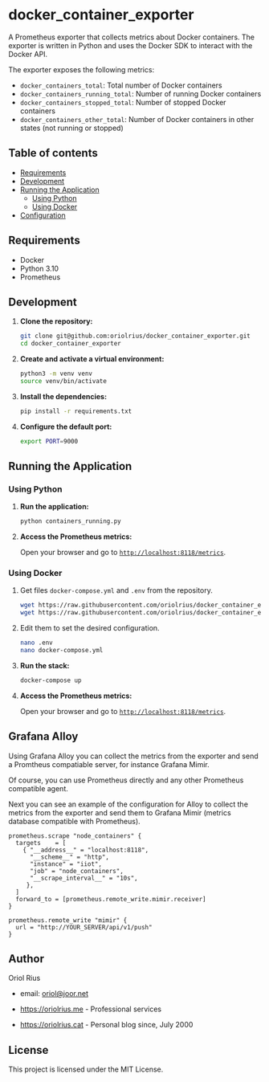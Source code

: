 
# docker_container_exporter

A Prometheus exporter that collects metrics about Docker containers. The exporter is written in Python and uses the Docker SDK to interact with the Docker API.

The exporter exposes the following metrics:

- `docker_containers_total`: Total number of Docker containers
- `docker_containers_running_total`: Number of running Docker containers
- `docker_containers_stopped_total`: Number of stopped Docker containers
- `docker_containers_other_total`: Number of Docker containers in other states (not running or stopped)

## Table of contents

- [Requirements](#requirements)
- [Development](#development)
- [Running the Application](#running-the-application)
  - [Using Python](#using-python)
  - [Using Docker](#using-docker)
- [Configuration](#configuration)

## Requirements

- Docker
- Python 3.10
- Prometheus

## Development

1. **Clone the repository:**

    ```sh
    git clone git@github.com:oriolrius/docker_container_exporter.git
    cd docker_container_exporter
    ```

1. **Create and activate a virtual environment:**

    ```sh
    python3 -m venv venv
    source venv/bin/activate
    ```

1. **Install the dependencies:**

    ```sh
    pip install -r requirements.txt
    ```

1. **Configure the default port:**

    ```sh
    export PORT=9000
    ```

## Running the Application

### Using Python

1. **Run the application:**

    ```sh
    python containers_running.py
    ```

2. **Access the Prometheus metrics:**

    Open your browser and go to [`http://localhost:8118/metrics`](command:_github.copilot.openSymbolFromReferences?%5B%22http%3A%2F%2Flocalhost%3A8118%2Fmetrics%22%2C%5B%7B%22uri%22%3A%7B%22%24mid%22%3A1%2C%22fsPath%22%3A%22%2Fdocker-data%2Fcontainers_running%2Fcontainers_running.py%22%2C%22external%22%3A%22file%3A%2F%2F%2Fdocker-data%2Fcontainers_running%2Fcontainers_running.py%22%2C%22path%22%3A%22%2Fdocker-data%2Fcontainers_running%2Fcontainers_running.py%22%2C%22scheme%22%3A%22file%22%7D%2C%22pos%22%3A%7B%22line%22%3A21%2C%22character%22%3A44%7D%7D%2C%7B%22uri%22%3A%7B%22%24mid%22%3A1%2C%22fsPath%22%3A%22%2Fdocker-data%2Fcontainers_running%2Fvenv%2Flib%2Fpython3.10%2Fsite-packages%2Fdocker%2Fapi%2Fbuild.py%22%2C%22external%22%3A%22file%3A%2F%2F%2Fdocker-data%2Fcontainers_running%2Fvenv%2Flib%2Fpython3.10%2Fsite-packages%2Fdocker%2Fapi%2Fbuild.py%22%2C%22path%22%3A%22%2Fdocker-data%2Fcontainers_running%2Fvenv%2Flib%2Fpython3.10%2Fsite-packages%2Fdocker%2Fapi%2Fbuild.py%22%2C%22scheme%22%3A%22file%22%7D%2C%22pos%22%3A%7B%22line%22%3A143%2C%22character%22%3A31%7D%7D%2C%7B%22uri%22%3A%7B%22%24mid%22%3A1%2C%22fsPath%22%3A%22%2Fdocker-data%2Fcontainers_running%2Fvenv%2Flib%2Fpython3.10%2Fsite-packages%2Fsetuptools%2F_distutils%2Fcommand%2Fbdist_rpm.py%22%2C%22external%22%3A%22file%3A%2F%2F%2Fdocker-data%2Fcontainers_running%2Fvenv%2Flib%2Fpython3.10%2Fsite-packages%2Fsetuptools%2F_distutils%2Fcommand%2Fbdist_rpm.py%22%2C%22path%22%3A%22%2Fdocker-data%2Fcontainers_running%2Fvenv%2Flib%2Fpython3.10%2Fsite-packages%2Fsetuptools%2F_distutils%2Fcommand%2Fbdist_rpm.py%22%2C%22scheme%22%3A%22file%22%7D%2C%22pos%22%3A%7B%22line%22%3A416%2C%22character%22%3A47%7D%7D%2C%7B%22uri%22%3A%7B%22%24mid%22%3A1%2C%22fsPath%22%3A%22%2Fdocker-data%2Fcontainers_running%2Fvenv%2Flib64%2Fpython3.10%2Fsite-packages%2Fsetuptools%2F_distutils%2Fcommand%2Fbdist_rpm.py%22%2C%22external%22%3A%22file%3A%2F%2F%2Fdocker-data%2Fcontainers_running%2Fvenv%2Flib64%2Fpython3.10%2Fsite-packages%2Fsetuptools%2F_distutils%2Fcommand%2Fbdist_rpm.py%22%2C%22path%22%3A%22%2Fdocker-data%2Fcontainers_running%2Fvenv%2Flib64%2Fpython3.10%2Fsite-packages%2Fsetuptools%2F_distutils%2Fcommand%2Fbdist_rpm.py%22%2C%22scheme%22%3A%22file%22%7D%2C%22pos%22%3A%7B%22line%22%3A416%2C%22character%22%3A47%7D%7D%5D%5D "Go to definition").

### Using Docker

1. Get files `docker-compose.yml` and `.env` from the repository.

    ```sh
    wget https://raw.githubusercontent.com/oriolrius/docker_container_exporter/main/docker-compose.yml
    wget https://raw.githubusercontent.com/oriolrius/docker_container_exporter/main/.env
    ```

1. Edit them to set the desired configuration.

    ```sh
    nano .env
    nano docker-compose.yml
    ```

1. **Run the stack:**

    ```sh
    docker-compose up
    ```

1. **Access the Prometheus metrics:**

    Open your browser and go to [`http://localhost:8118/metrics`](command:_github.copilot.openSymbolFromReferences?%5B%22http%3A%2F%2Flocalhost%3A8118%2Fmetrics%22%2C%5B%7B%22uri%22%3A%7B%22%24mid%22%3A1%2C%22fsPath%22%3A%22%2Fdocker-data%2Fcontainers_running%2Fcontainers_running.py%22%2C%22external%22%3A%22file%3A%2F%2F%2Fdocker-data%2Fcontainers_running%2Fcontainers_running.py%22%2C%22path%22%3A%22%2Fdocker-data%2Fcontainers_running%2Fcontainers_running.py%22%2C%22scheme%22%3A%22file%22%7D%2C%22pos%22%3A%7B%22line%22%3A21%2C%22character%22%3A44%7D%7D%2C%7B%22uri%22%3A%7B%22%24mid%22%3A1%2C%22fsPath%22%3A%22%2Fdocker-data%2Fcontainers_running%2Fvenv%2Flib%2Fpython3.10%2Fsite-packages%2Fdocker%2Fapi%2Fbuild.py%22%2C%22external%22%3A%22file%3A%2F%2F%2Fdocker-data%2Fcontainers_running%2Fvenv%2Flib%2Fpython3.10%2Fsite-packages%2Fdocker%2Fapi%2Fbuild.py%22%2C%22path%22%3A%22%2Fdocker-data%2Fcontainers_running%2Fvenv%2Flib%2Fpython3.10%2Fsite-packages%2Fdocker%2Fapi%2Fbuild.py%22%2C%22scheme%22%3A%22file%22%7D%2C%22pos%22%3A%7B%22line%22%3A143%2C%22character%22%3A31%7D%7D%2C%7B%22uri%22%3A%7B%22%24mid%22%3A1%2C%22fsPath%22%3A%22%2Fdocker-data%2Fcontainers_running%2Fvenv%2Flib%2Fpython3.10%2Fsite-packages%2Fsetuptools%2F_distutils%2Fcommand%2Fbdist_rpm.py%22%2C%22external%22%3A%22file%3A%2F%2F%2Fdocker-data%2Fcontainers_running%2Fvenv%2Flib%2Fpython3.10%2Fsite-packages%2Fsetuptools%2F_distutils%2Fcommand%2Fbdist_rpm.py%22%2C%22path%22%3A%22%2Fdocker-data%2Fcontainers_running%2Fvenv%2Flib%2Fpython3.10%2Fsite-packages%2Fsetuptools%2F_distutils%2Fcommand%2Fbdist_rpm.py%22%2C%22scheme%22%3A%22file%22%7D%2C%22pos%22%3A%7B%22line%22%3A416%2C%22character%22%3A47%7D%7D%2C%7B%22uri%22%3A%7B%22%24mid%22%3A1%2C%22fsPath%22%3A%22%2Fdocker-data%2Fcontainers_running%2Fvenv%2Flib64%2Fpython3.10%2Fsite-packages%2Fsetuptools%2F_distutils%2Fcommand%2Fbdist_rpm.py%22%2C%22external%22%3A%22file%3A%2F%2F%2Fdocker-data%2Fcontainers_running%2Fvenv%2Flib64%2Fpython3.10%2Fsite-packages%2Fsetuptools%2F_distutils%2Fcommand%2Fbdist_rpm.py%22%2C%22path%22%3A%22%2Fdocker-data%2Fcontainers_running%2Fvenv%2Flib64%2Fpython3.10%2Fsite-packages%2Fsetuptools%2F_distutils%2Fcommand%2Fbdist_rpm.py%22%2C%22scheme%22%3A%22file%22%7D%2C%22pos%22%3A%7B%22line%22%3A416%2C%22character%22%3A47%7D%7D%5D%5D "Go to definition").

## Grafana Alloy

Using Grafana Alloy you can collect the metrics from the exporter and send a Promtheus compatiable server, for instance Grafana Mimir.

Of course, you can use Prometheus directly and any other Prometheus compatible agent.

Next you can see an example of the configuration for Alloy to collect the metrics from the exporter and send them to Grafana Mimir (metrics database compatible with Prometheus).

```config.alloy
prometheus.scrape "node_containers" {
  targets    = [
    { "__address__" = "localhost:8118",
      "__scheme__" = "http",
      "instance" = "iiot",
      "job" = "node_containers",
      "__scrape_interval__" = "10s",
     },
  ]
  forward_to = [prometheus.remote_write.mimir.receiver]
}

prometheus.remote_write "mimir" {
  url = "http://YOUR_SERVER/api/v1/push"
}

```

## Author

Oriol Rius

- email: <oriol@joor.net>

- https://oriolrius.me - Professional services

- https://oriolrius.cat - Personal blog since, July 2000

## License

This project is licensed under the MIT License.
